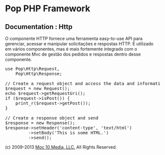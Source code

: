 Pop PHP Framework
=================

Documentation : Http
--------------------

O componente HTTP fornece uma ferramenta easy-to-use API para gerenciar, acessar e manipular solicitações e respostas HTTP. É utilizado em vários componentes, mas é mais fortemente integrado com o componente Mvc de gestão dos pedidos e respostas dentro desse componente.

<pre>
use Pop\Http\Request,
    Pop\Http\Response;

// Create a request object and access the data and information
$request = new Request();
echo $request->getRequestUri();
if ($request->isPost()) {
    print_r($request->getPost());
}

// Create a response object and send
$response = new Response();
$response->setHeader('content-type', 'text/html')
         ->setBody('<html><body>This is some HTML.</body></html>')
         ->send();
</pre>

(c) 2009-2013 [Moc 10 Media, LLC.](http://www.moc10media.com) All Rights Reserved.
